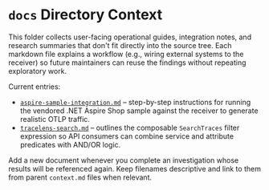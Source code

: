 # `docs` Directory Context

This folder collects user-facing operational guides, integration notes, and research summaries that don't fit directly into the source tree. Each markdown file explains a workflow (e.g., wiring external systems to the receiver) so future maintainers can reuse the findings without repeating exploratory work.

Current entries:

- [`aspire-sample-integration.md`](aspire-sample-integration.md) – step-by-step instructions for running the vendored .NET Aspire Shop sample against the receiver to generate realistic OTLP traffic.
- [`tracelens-search.md`](tracelens-search.md) – outlines the composable `SearchTraces` filter expression so API consumers can combine service and attribute predicates with AND/OR logic.

Add a new document whenever you complete an investigation whose results will be referenced again. Keep filenames descriptive and link to them from parent `context.md` files when relevant.
